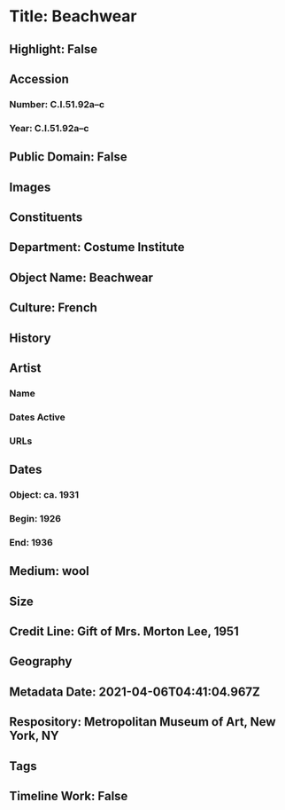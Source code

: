 # Title: Beachwear
## Highlight: False
## Accession
### Number: C.I.51.92a–c
### Year: C.I.51.92a–c
## Public Domain: False
## Images
## Constituents
## Department: Costume Institute
## Object Name: Beachwear
## Culture: French
## History
## Artist
### Name
### Dates Active
### URLs
## Dates
### Object: ca. 1931
### Begin: 1926
### End: 1936
## Medium: wool
## Size
## Credit Line: Gift of Mrs. Morton Lee, 1951
## Geography
## Metadata Date: 2021-04-06T04:41:04.967Z
## Respository: Metropolitan Museum of Art, New York, NY
## Tags
## Timeline Work: False
